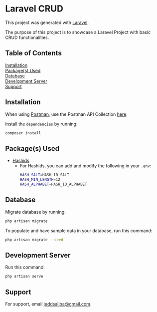 # Laravel CRUD

This project was generated with [Laravel](https://laravel.com/).

The purpose of this project is to showcase a Laravel Project with basic CRUD functionalities.

## Table of Contents
[Installation](#installation)<br/>
[Package(s) Used](#packages-used)<br/>
[Database](#database)<br/>
[Development Server](#development-server)<br/>
[Support](#support)

<a name="installation"></a>
## Installation
When using [Postman](https://www.postman.com/), use the Postman API Collection [here](https://github.com/jeddsaliba/laravel-crud/blob/master/Laravel_CRUD.postman_collection.json).

Install the `dependencies` by running:

```bash
composer install
```

<a name="packages-used"></a>
## Package(s) Used
- [Hashids](https://packagist.org/packages/hashids/hashids)
    - For Hashids, you can add and modify the following in your `.env`:
      ```bash
      HASH_SALT=HASH_ID_SALT
      HASH_MIN_LENGTH=12
      HASH_ALPHABET=HASH_ID_ALPHABET
      ```

<a name="installation"></a>
## Database
Migrate database by running:

```bash
php artisan migrate
```

To populate and have sample data in your database, run this command:

```bash
php artisan migrate --seed
```

<a name="development-server"></a>
## Development Server
Run this command:

```bash
php artisan serve
```

<a name="support"></a>
## Support
For support, email jeddsaliba@gmail.com.
